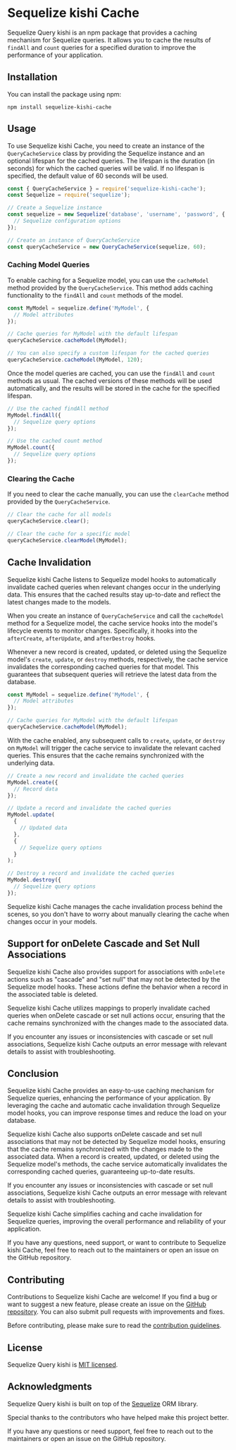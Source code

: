 # Sequelize kishi Cache

Sequelize Query kishi is an npm package that provides a caching mechanism for Sequelize queries. It allows you to cache the results of `findAll` and `count` queries for a specified duration to improve the performance of your application.

## Installation

You can install the package using npm:

```
npm install sequelize-kishi-cache
```

## Usage

To use Sequelize kishi Cache, you need to create an instance of the `QueryCacheService` class by providing the Sequelize instance and an optional lifespan for the cached queries. The lifespan is the duration (in seconds) for which the cached queries will be valid. If no lifespan is specified, the default value of 60 seconds will be used.

```javascript
const { QueryCacheService } = require('sequelize-kishi-cache');
const Sequelize = require('sequelize');

// Create a Sequelize instance
const sequelize = new Sequelize('database', 'username', 'password', {
  // Sequelize configuration options
});

// Create an instance of QueryCacheService
const queryCacheService = new QueryCacheService(sequelize, 60);
```

### Caching Model Queries

To enable caching for a Sequelize model, you can use the `cacheModel` method provided by the `QueryCacheService`. This method adds caching functionality to the `findAll` and `count` methods of the model.

```javascript
const MyModel = sequelize.define('MyModel', {
  // Model attributes
});

// Cache queries for MyModel with the default lifespan
queryCacheService.cacheModel(MyModel);

// You can also specify a custom lifespan for the cached queries
queryCacheService.cacheModel(MyModel, 120);
```

Once the model queries are cached, you can use the `findAll` and `count` methods as usual. The cached versions of these methods will be used automatically, and the results will be stored in the cache for the specified lifespan.

```javascript
// Use the cached findAll method
MyModel.findAll({
  // Sequelize query options
});

// Use the cached count method
MyModel.count({
  // Sequelize query options
});
```

### Clearing the Cache

If you need to clear the cache manually, you can use the `clearCache` method provided by the `QueryCacheService`.

```javascript
// Clear the cache for all models
queryCacheService.clear();

// Clear the cache for a specific model
queryCacheService.clearModel(MyModel);

```
## Cache Invalidation

Sequelize kishi Cache listens to Sequelize model hooks to automatically invalidate cached queries when relevant changes occur in the underlying data. This ensures that the cached results stay up-to-date and reflect the latest changes made to the models.

When you create an instance of `QueryCacheService` and call the `cacheModel` method for a Sequelize model, the cache service hooks into the model's lifecycle events to monitor changes. Specifically, it hooks into the `afterCreate`, `afterUpdate`, and `afterDestroy` hooks.

Whenever a new record is created, updated, or deleted using the Sequelize model's `create`, `update`, or `destroy` methods, respectively, the cache service invalidates the corresponding cached queries for that model. This guarantees that subsequent queries will retrieve the latest data from the database.

```javascript
const MyModel = sequelize.define('MyModel', {
  // Model attributes
});

// Cache queries for MyModel with the default lifespan
queryCacheService.cacheModel(MyModel);
```

With the cache enabled, any subsequent calls to `create`, `update`, or `destroy` on `MyModel` will trigger the cache service to invalidate the relevant cached queries. This ensures that the cache remains synchronized with the underlying data.

```javascript
// Create a new record and invalidate the cached queries
MyModel.create({
  // Record data
});

// Update a record and invalidate the cached queries
MyModel.update(
  {
    // Updated data
  },
  {
    // Sequelize query options
  }
);

// Destroy a record and invalidate the cached queries
MyModel.destroy({
  // Sequelize query options
});
```

Sequelize kishi Cache manages the cache invalidation process behind the scenes, so you don't have to worry about manually clearing the cache when changes occur in your models.

## Support for onDelete Cascade and Set Null Associations

Sequelize kishi Cache also provides support for associations with `onDelete` actions such as "cascade" and "set null" that may not be detected by the Sequelize model hooks. These actions define the behavior when a record in the associated table is deleted.


Sequelize kishi Cache utilizes mappings to properly invalidate cached queries when onDelete cascade or set null actions occur, ensuring that the cache remains synchronized with the changes made to the associated data.

If you encounter any issues or inconsistencies with cascade or set null associations, Sequelize kishi Cache outputs an error message with relevant details to assist with troubleshooting.

## Conclusion

Sequelize kishi Cache provides an easy-to-use caching mechanism for Sequelize queries, enhancing the performance of your application. By leveraging the cache and automatic cache invalidation through Sequelize model hooks, you can improve response times and reduce the load on your database.

Sequelize kishi Cache also supports onDelete cascade and set null associations that may not be detected by Sequelize model hooks, ensuring that the cache remains synchronized with the changes made to the associated data. When a record is created, updated, or deleted using the Sequelize model's methods, the cache service automatically invalidates the corresponding cached queries, guaranteeing up-to-date results.

If you encounter any issues or inconsistencies with cascade or set null associations, Sequelize kishi Cache outputs an error message with relevant details to assist with troubleshooting.

Sequelize kishi Cache simplifies caching and cache invalidation for Sequelize queries, improving the overall performance and reliability of your application.

If you have any questions, need support, or want to contribute to Sequelize kishi Cache, feel free to reach out to the maintainers or open an issue on the GitHub repository.


## Contributing

Contributions to Sequelize kishi Cache are welcome! If you find a bug or want to suggest a new feature, please create an issue on the [GitHub repository](https://github.com/Kishiman/sequelize-kishi-cache). You can also submit pull requests with improvements and fixes.

Before contributing, please make sure to read the [contribution guidelines](https://github.com/Kishiman/sequelize-kishi-cache/blob/master/CONTRIBUTING.md).

## License

Sequelize Query kishi is [MIT licensed](https://github.com/Kishiman/sequelize-kishi-cache/blob/master/LICENSE).

## Acknowledgments

Sequelize Query kishi is built on top of the [Sequelize](https://sequelize.org/) ORM library.

Special thanks to the contributors who have helped make this project better.

If you have any questions or need support, feel free to reach out to the maintainers or open an issue on the GitHub repository.
